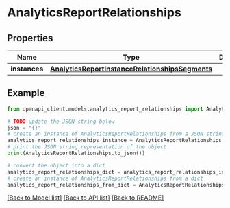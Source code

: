 # AnalyticsReportRelationships


## Properties

Name | Type | Description | Notes
------------ | ------------- | ------------- | -------------
**instances** | [**AnalyticsReportInstanceRelationshipsSegments**](AnalyticsReportInstanceRelationshipsSegments.md) |  | [optional] 

## Example

```python
from openapi_client.models.analytics_report_relationships import AnalyticsReportRelationships

# TODO update the JSON string below
json = "{}"
# create an instance of AnalyticsReportRelationships from a JSON string
analytics_report_relationships_instance = AnalyticsReportRelationships.from_json(json)
# print the JSON string representation of the object
print(AnalyticsReportRelationships.to_json())

# convert the object into a dict
analytics_report_relationships_dict = analytics_report_relationships_instance.to_dict()
# create an instance of AnalyticsReportRelationships from a dict
analytics_report_relationships_from_dict = AnalyticsReportRelationships.from_dict(analytics_report_relationships_dict)
```
[[Back to Model list]](../README.md#documentation-for-models) [[Back to API list]](../README.md#documentation-for-api-endpoints) [[Back to README]](../README.md)


